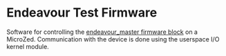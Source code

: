 # Endeavour Test Firmware

Software for controlling the [endeavour_master firmware block](https://github.com/kkrizka/endeavour_firmware) on a MicroZed. Communication with the device is done using the userspace I/O kernel module.
